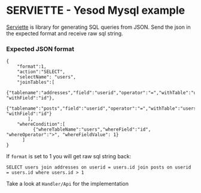 # SERVIETTE - Yesod Mysql example 
  [Serviette](https://hackage.haskell.org/package/serviette) is library for generating SQL queries from JSON. 
  Send the json in the expected format and receive raw sql string.

### Expected JSON format

````
{
	"format":1,
    "action":"SELECT",
    "selectName": "users",
    "joinTables":[
    	  {"tablename":"addresses","field":"userid","operator":"=","withTable":"users", "withField":"id"},
          {"tablename":"posts","field":"userid","operator":"=","withTable":"users", "withField":"id"}
    	],
    "whereCondition":[
          {"whereTableName":"users","whereField":"id", "whereOperator":">", "whereFieldValue": 1}
      ]
}
````

If `format` is set to 1 you will get raw sql string back:

````
SELECT users join addresses on userid = users.id join posts on userid = users.id where users.id > 1
````

Take a look at `Handler/Api` for the implementation

